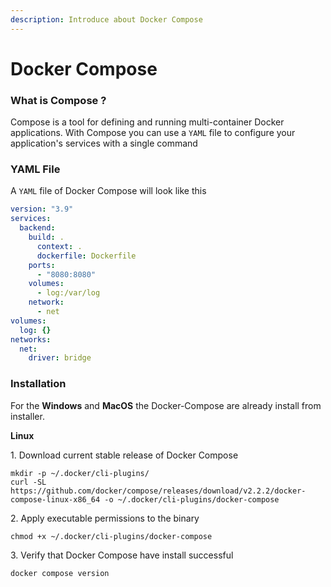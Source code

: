 ```yaml
---
description: Introduce about Docker Compose
---
```


# Docker Compose

### What is Compose ?&#x20;

Compose is a tool for defining and running multi-container Docker applications. With Compose you can use a `YAML` file to configure your application's services with a single command&#x20;

### YAML File

A `YAML` file of Docker Compose will look like this

```yaml
version: "3.9"
services:
  backend:
    build: .
      context: .
      dockerfile: Dockerfile
    ports:
      - "8080:8080"
    volumes:
      - log:/var/log
    network:
      - net
volumes:
  log: {}
networks:
  net:
    driver: bridge
```

### Installation

For the **Windows** and **MacOS** the Docker-Compose are already install from installer.

**Linux**

1\. Download current stable release of Docker Compose

```
mkdir -p ~/.docker/cli-plugins/
curl -SL https://github.com/docker/compose/releases/download/v2.2.2/docker-compose-linux-x86_64 -o ~/.docker/cli-plugins/docker-compose
```

2\. Apply executable permissions to the binary

```
chmod +x ~/.docker/cli-plugins/docker-compose
```

3\. Verify that Docker Compose have install successful

```
docker compose version
```
